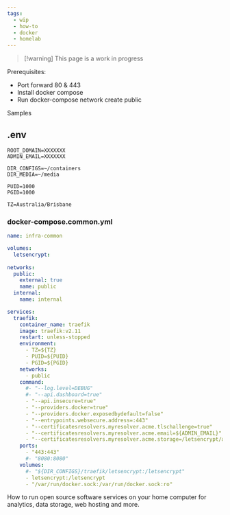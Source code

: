 ```yaml
---
tags:
  - wip
  - how-to
  - docker
  - homelab
---
```

> [!warning] This page is a work in progress


Prerequisites:
- Port forward 80 & 443
- Install docker compose
- Run docker-compose network create public

Samples
## .env
```env
ROOT_DOMAIN=XXXXXXX
ADMIN_EMAIL=XXXXXXX

DIR_CONFIGS=~/containers
DIR_MEDIA=~/media

PUID=1000
PGID=1000

TZ=Australia/Brisbane
```

### docker-compose.common.yml
```yaml
name: infra-common

volumes:
  letsencrypt:
  
networks:
  public:
    external: true
    name: public
  internal:
    name: internal

services:
  traefik:
    container_name: traefik
    image: traefik:v2.11
    restart: unless-stopped
    environment:
      - TZ=${TZ}
      - PUID=${PUID}
      - PGID=${PGID}
    networks:
      - public
    command:
      #- "--log.level=DEBUG"
      #- "--api.dashboard=true"
      - "--api.insecure=true"
      - "--providers.docker=true"
      - "--providers.docker.exposedbydefault=false"
      - "--entrypoints.websecure.address=:443"
      - "--certificatesresolvers.myresolver.acme.tlschallenge=true"
      - "--certificatesresolvers.myresolver.acme.email=${ADMIN_EMAIL}"
      - "--certificatesresolvers.myresolver.acme.storage=/letsencrypt/acme.json"
    ports:
      - "443:443"
      #- "8080:8080"
    volumes:
      #- "${DIR_CONFIGS}/traefik/letsencrypt:/letsencrypt"
      - letsencrypt:/letsencrypt
      - "/var/run/docker.sock:/var/run/docker.sock:ro"
```


How to run open source software services on your home computer for analytics, data storage, web 
hosting and more.